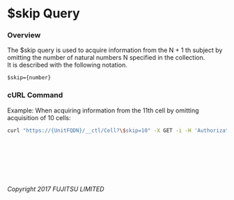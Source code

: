 # $skip Query

### Overview

The $skip query is used to acquire information from the N + 1 th subject by omitting the number of natural numbers N specified in the collection.  
It is described with the following notation.

```
$skip={number}
```

### cURL Command

Example: When acquiring information from the 11th cell by omitting acquisition of 10 cells:

```sh
curl "https://{UnitFQDN}/__ctl/Cell?\$skip=10" -X GET -i -H 'Authorization: Bearer {AccessToken}' -H 'Accept: application/json'
```

<br><br><br><br><br>

###### Copyright 2017 FUJITSU LIMITED

